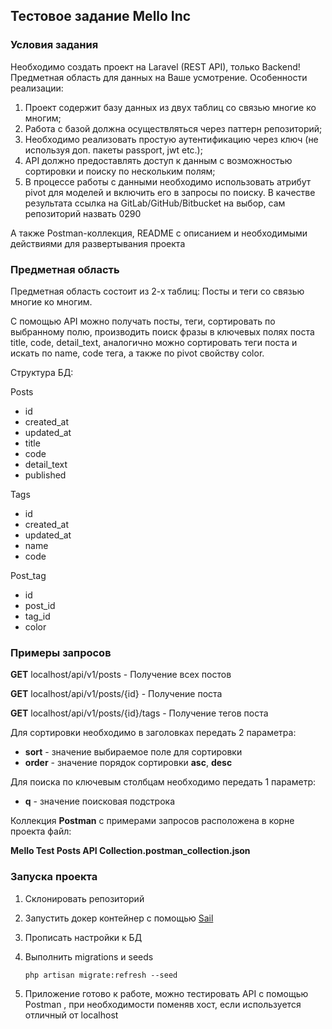 ## Тестовое задание Mello Inc
### Условия задания 

Необходимо создать проект на Laravel (REST API), только Backend! Предметная область для данных на Ваше усмотрение. Особенности реализации:

1. Проект содержит базу данных из двух таблиц со связью многие ко многим;
2. Работа с базой должна осуществляться через паттерн репозиторий;
3. Необходимо реализовать простую аутентификацию через ключ (не используя доп. пакеты passport, jwt etc.);
4. API должно предоставлять доступ к данным с возможностью сортировки и поиску по нескольким полям;
5. В процессе работы с данными необходимо использовать атрибут pivot для моделей и включить его в запросы по поиску.
   В качестве результата ссылка на GitLab/GitHub/Bitbucket на выбор, сам репозиторий назвать 0290

А также Postman-коллекция, README с описанием и необходимыми действиями для развертывания проекта


### Предметная область

Предметная область состоит из 2-х таблиц: 
Посты и теги со связью многие ко многим.

С помощью API можно получать посты, теги, сортировать по выбранному полю,  производить поиск фразы в ключевых полях поста 
title, code, detail_text, аналогично можно сортировать теги поста и искать по name, code тега, а также по pivot свойству color.

Структура БД:

Posts
- id
- created_at
- updated_at
- title
- code
- detail_text
- published

Tags
- id
- created_at
- updated_at
- name
- code

Post_tag

- id
- post_id
- tag_id
- color

### Примеры запросов

**GET** localhost/api/v1/posts - Получение всех постов 

**GET** localhost/api/v1/posts/{id} - Получение поста

**GET** localhost/api/v1/posts/{id}/tags - Получение тегов поста

Для сортировки необходимо в заголовках передать 2 параметра:
- **sort** - значение выбираемое поле для сортировки
- **order** - значение порядок сортировки **asc**, **desc**

Для поиска по ключевым столбцам необходимо передать 1 параметр:
- **q** - значение поисковая подстрока

Коллекция **Postman** с примерами запросов расположена в корне проекта файл:

**Mello Test Posts API Collection.postman_collection.json**

### Запуска проекта

1) Склонировать репозиторий 
2) Запустить докер контейнер с помощью [Sail](https://laravel.com/docs/9.x/sail#installing-sail-into-existing-applications)
3) Прописать настройки к БД 
4) Выполнить migrations и seeds
   
   `php artisan migrate:refresh --seed`
5) Приложение готово к работе, можно тестировать API с помощью Postman , при необходимости поменяв хост, если
используется отличный от localhost
